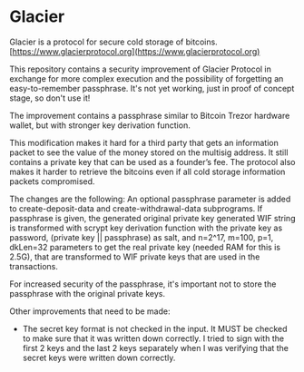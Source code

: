 # Glacier
Glacier is a protocol for secure cold storage of bitcoins.
[https://www.glacierprotocol.org](https://www.glacierprotocol.org)


This repository contains a security improvement of Glacier Protocol in exchange for more complex execution and the possibility of forgetting an easy-to-remember passphrase. It's not yet working, just in proof of concept stage, so don't use it!

The improvement contains a passphrase similar to Bitcoin Trezor hardware wallet, but with stronger key derivation function.

This modification makes it hard for a third party that gets an information packet to see the value of the money stored on the multisig address. It still contains a private key that can be used as a founder’s fee. The protocol also makes it harder to retrieve the bitcoins even if all cold storage information packets compromised.

The changes are the following:
An optional passphrase parameter is added to create-deposit-data and create-withdrawal-data subprograms.
If passphrase is given, the generated original private key generated WIF string is transformed with scrypt key derivation function with the private key as password, (private key || passphrase) as salt, and n=2^17, m=100, p=1, dkLen=32 parameters to get the real private key (needed RAM for this is 2.5G), that are transformed to WIF private keys that are used in the transactions. 

For increased security of the passphrase, it's important not to store the passphrase with the original private keys.

Other improvements that need to be made:
- The secret key format is not checked in the input. It MUST be checked to make sure that it was written down correctly. I tried to sign with the first 2 keys and the last 2 keys separately when I was verifying that the secret keys were written down correctly.
